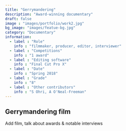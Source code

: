 ```yaml
---
title: "Gerrymandering"
description: "Award-winning documentary"
draft: false
image : "images/portfolio/work2.jpg"
bg_image: "images/featue-bg.jpg"
category: "Documentary"
information:
  - label : "Role"
    info : "filmmaker, producer, editor, interviewer"
  - label : "Competitions"
    info : "1 award"
  - label : "Editing software"
    info : "Final Cut Pro X"
  - label : "Date"
    info : "Spring 2018"
  - label : "Grade"
    info : "8"
  - label : "Other contributors"
    info : "S Ohri, A O'Neal-Freeman"
---
```


## Gerrymandering film

Add film, talk about awards & notable interviews